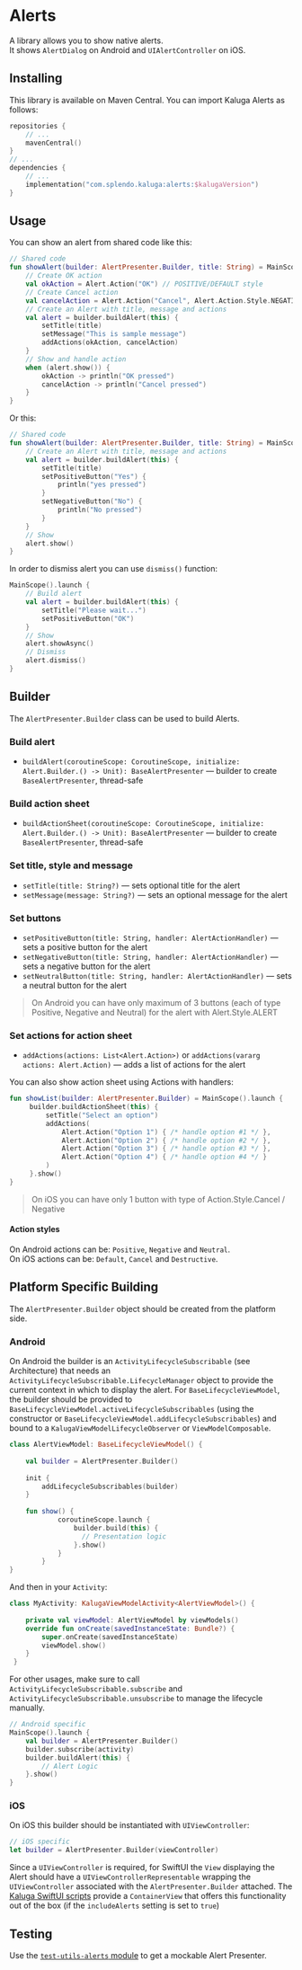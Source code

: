 # Alerts  
  
A library allows you to show native alerts.  
It shows `AlertDialog` on Android and `UIAlertController` on iOS.  
  
## Installing  
This library is available on Maven Central. You can import Kaluga Alerts as follows:  
  
```kotlin  
repositories {  
    // ...
    mavenCentral()
}
// ...  
dependencies {  
    // ...
    implementation("com.splendo.kaluga:alerts:$kalugaVersion")
}
```  
  
## Usage  
  
You can show an alert from shared code like this:  
  
```kotlin  
// Shared code  
fun showAlert(builder: AlertPresenter.Builder, title: String) = MainScope().launch {  
    // Create OK action
    val okAction = Alert.Action("OK") // POSITIVE/DEFAULT style
    // Create Cancel action
    val cancelAction = Alert.Action("Cancel", Alert.Action.Style.NEGATIVE)
    // Create an Alert with title, message and actions
    val alert = builder.buildAlert(this) {
        setTitle(title)
        setMessage("This is sample message")
        addActions(okAction, cancelAction)
    }
    // Show and handle action
    when (alert.show()) {
        okAction -> println("OK pressed")
        cancelAction -> println("Cancel pressed")
    }
}
```  
  
Or this:  
  
```kotlin  
// Shared code  
fun showAlert(builder: AlertPresenter.Builder, title: String) = MainScope().launch {  
    // Create an Alert with title, message and actions
    val alert = builder.buildAlert(this) {
        setTitle(title)
        setPositiveButton("Yes") {
            println("yes pressed")
        }
        setNegativeButton("No") {
            println("No pressed")
        }
    }
    // Show
    alert.show()
}
```  

In order to dismiss alert you can use `dismiss()` function:

```kotlin
MainScope().launch {
    // Build alert
    val alert = builder.buildAlert(this) {
        setTitle("Please wait...")
        setPositiveButton("OK")
    }
    // Show
    alert.showAsync()
    // Dismiss
    alert.dismiss()
}
```
  
## Builder  
  
The `AlertPresenter.Builder` class can be used to build Alerts.
  
### Build alert  
  
- `buildAlert(coroutineScope: CoroutineScope, initialize: Alert.Builder.() -> Unit): BaseAlertPresenter` — builder to create `BaseAlertPresenter`, thread-safe  
  
### Build action sheet  
  
- `buildActionSheet(coroutineScope: CoroutineScope, initialize: Alert.Builder.() -> Unit): BaseAlertPresenter` — builder to create `BaseAlertPresenter`, thread-safe  
  
### Set title, style and message  
  
- `setTitle(title: String?)` — sets optional title for the alert  
- `setMessage(message: String?)` — sets an optional message for the alert  
  
### Set buttons  
  
- `setPositiveButton(title: String, handler: AlertActionHandler)` — sets a positive button for the alert  
- `setNegativeButton(title: String, handler: AlertActionHandler)` — sets a negative button for the alert  
- `setNeutralButton(title: String, handler: AlertActionHandler)` — sets a neutral button for the alert  
  
> On Android you can have only maximum of 3 buttons (each of type Positive, Negative and Neutral) for the alert with Alert.Style.ALERT  
  
### Set actions for action sheet  
  
- `addActions(actions: List<Alert.Action>)` or `addActions(vararg actions: Alert.Action)` — adds a list of actions for the alert  

You can also show action sheet using Actions with handlers:

```kotlin  
fun showList(builder: AlertPresenter.Builder) = MainScope().launch {
     builder.buildActionSheet(this) {
         setTitle("Select an option")
         addActions(
             Alert.Action("Option 1") { /* handle option #1 */ },
             Alert.Action("Option 2") { /* handle option #2 */ },
             Alert.Action("Option 3") { /* handle option #3 */ },
             Alert.Action("Option 4") { /* handle option #4 */ }
         )
     }.show()
}
```

> On iOS you can have only 1 button with type of Action.Style.Cancel / Negative  
  
#### Action styles  
  
On Android actions can be: `Positive`, `Negative` and `Neutral`.  
On iOS actions can be: `Default`, `Cancel` and `Destructive`.  
  
## Platform Specific Building  
The `AlertPresenter.Builder` object should be created from the platform side.  
  
### Android  
On Android the builder is an `ActivityLifecycleSubscribable` (see Architecture) that needs an `ActivityLifecycleSubscribable.LifecycleManager` object to provide the current context in which to display the alert.
For `BaseLifecycleViewModel`, the builder should be provided to `BaseLifecycleViewModel.activeLifecycleSubscribables` (using the constructor or `BaseLifecycleViewModel.addLifecycleSubscribables`) and bound to a `KalugaViewModelLifecycleObserver` or `ViewModelComposable`.
  
```kotlin  
class AlertViewModel: BaseLifecycleViewModel() {  
  
    val builder = AlertPresenter.Builder()
    
    init {
        addLifecycleSubscribables(builder)
    }
    
    fun show() {
            coroutineScope.launch {
                builder.build(this) {
                  // Presentation logic
                }.show()
            }
        }
}
```  
  
And then in your `Activity`:  
  
```kotlin  
class MyActivity: KalugaViewModelActivity<AlertViewModel>() {  
  
    private val viewModel: AlertViewModel by viewModels()
    override fun onCreate(savedInstanceState: Bundle?) {
        super.onCreate(savedInstanceState)
        viewModel.show()
    }
 }
```

For other usages, make sure to call `ActivityLifecycleSubscribable.subscribe` and `ActivityLifecycleSubscribable.unsubscribe` to manage the lifecycle manually.

```kotlin
// Android specific
MainScope().launch {
    val builder = AlertPresenter.Builder()
    builder.subscribe(activity)
    builder.buildAlert(this) {
        // Alert Logic
    }.show()
}
```
  
### iOS  
On iOS this builder should be instantiated with `UIViewController`:  
  
```swift
// iOS specific
let builder = AlertPresenter.Builder(viewController)
```

Since a `UIViewController` is required, for SwiftUI the `View` displaying the Alert should have a `UIViewControllerRepresentable` wrapping the `UIViewController` associated with the `AlertPresenter.Builder` attached.
The [Kaluga SwiftUI scripts](https://github.com/splendo/kaluga-swiftui) provide a `ContainerView` that offers this functionality out of the box (if the `includeAlerts` setting is set to `true`)

## Testing
Use the [`test-utils-alerts` module](../test-utils-alerts) to get a mockable Alert Presenter.
